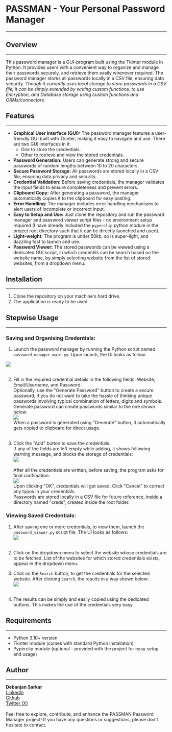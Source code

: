 # PASSMAN - Your Personal Password Manager
--------------------------------------------

## Overview
----------------------------------------------------------------
This password manager is a GUI-program built using the Tkinter module in Python. It provides users with a convenient way to organize and manage their passwords securely, and retrieve them easily whenever required. The password manager stores all passwords locally in a CSV file, ensuring data security.
*Though it currently uses local storage to store passwords in a CSV file, it can be simply extended by writing custom functions, to use Encryption, and Database storage using custom functions and ORMs/connectors.*


## Features
----------------------------------------------------------------
- **Graphical User Interface (GUI):** The password manager features a user-friendly GUI built with Tkinter, making it easy to navigate and use. There are two GUI interfaces in it:
    - One to store the credentials.
    - Other to retrieve and view the stored credentials.
- **Password Generation:** Users can generate strong and secure passwords of random lengths between 10 to 20 characters.
- **Secure Password Storage:** All passwords are stored locally in a CSV file, ensuring data privacy and security.
- **Credential Validation:** Before saving credentials, the manager validates the input fields to ensure completeness and prevent errors.
- **Clipboard Copy:** After generating a password, the manager automatically copies it to the clipboard for easy pasting.
- **Error Handling:** The manager includes error handling mechanisms to alert users of incomplete or incorrect input.
- **Easy to Setup and Use:** Just clone the repository and run the password manager and password viewer script files - no environment setup required (I have already included the `pyperclip` python module in the project root directory such that it can be directly launched and used).
- **Light-weight:** The program is under 50kb, so is super-light, and dazzling fast to launch and use.
- **Password Viewer:** The stored passwords can be viewed using a dedicated GUI script, in which credentils can be search based on the website name, by simply selecting website from the list of stored websites, from a dropdown menu.


## Installation
----------------------------------------------------------------
1. Clone the repository on your machine's hard drive.
2. The application is ready to be used.


## Stepwise Usage
----------------------------------------------------------------

### Saving and Organising Credentials:

1. Launch the password manager by running the Python script named `password_manager_main.py`. Upon launch, the UI looks as follow: <br>
<img src="./screenshots/1-password_manager_ui.jpg">
<br><br>

2. Fill in the required credential details in the following fields: Website, Email/Username, and Password. <br>
Optionally, use the "Generate Password" button to create a secure password, if you do not want to take the hassle of thinking unique passwords involving typical combination of letters, digits and symbols. Generate password can create passwords similar to the one shown below: <br>
<img src="./screenshots/2-generate_password.jpg"> <br>
When a password is generated using "Generate" button, it automatically gets copied to clipboard for direct usage. <br><br>

3. Click the "Add" button to save the credentials. <br>
If any of the fields are left empty while adding, it shows following warning message, and blocks the storage of credentials: <br>
<img src="./screenshots/3-empty_field_dialog_box.jpg"> <br><br>
After all the credentials are written, before saving, the program asks for final confimation: <br>
<img src="./screenshots/4-confirmation_before_save.jpg"> <br>
Upon clicking "OK", credentials will get saved. Click "Cancel" to correct any typos in your credentials. <br>
Passwords are stored locally in a CSV file for future reference, inside a directory named "creds", created inside the root folder.


### Viewing Saved Credentials:

1. After saving one or more credentials, to view them, launch the `password_viewer.py` script file. The UI looks as follows: <br>
<img src="./screenshots/5-password_viewer_initial_ui.jpg"> <br><br>

2. Click on the dropdown menu to select the website whose credentials are to be fetched. List of the websites for which stored credentials exists, appear in the dropdown menu.

3. Click on the `Search` button, to get the credentials for the selected website. After clicking `Search`, the results in a way shown below: <br>
<img src="./screenshots/6-password_viewer_after_search.jpg"> <br><br>

4. The results can be simply and easily copied using the dedicated buttons. This makes the use of the credentials very easy.


## Requirements
-----------------
- Python 3.10+ version
- Tkinter module (comes with standard Python installation)
- Pyperclip module (optional - provided with the project for easy setup and usage)


## Author
------------------
**Debanjan Sarkar**<br>
<a href="https://www.linkedin.com/in/debanjan-sarkar-2001/" target="_blank">LinkedIn</a><br>
<a href="https://github.com/DebanjanSarkar" target="_blank">Github</a><br>
<a href="https://twitter.com/darkolexis" target="_blank">Twitter (X)</a><br><br>
Feel free to explore, contribute, and enhance the PASSMAN Password Manager project! If you have any questions or suggestions, please don't hesitate to contact.
